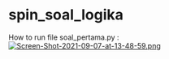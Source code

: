 # spin_soal_logika

How to run file soal_pertama.py :
[![Screen-Shot-2021-09-07-at-13-48-59.png](https://i.postimg.cc/YqdSdLwx/Screen-Shot-2021-09-07-at-13-48-59.png)](https://postimg.cc/Vdb166vS)

